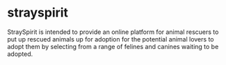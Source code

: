 # strayspirit
StraySpirit is intended to provide an online platform for animal rescuers to put up rescued animals up for adoption for the potential animal lovers to adopt them by selecting from a range of felines and canines waiting to be adopted.

